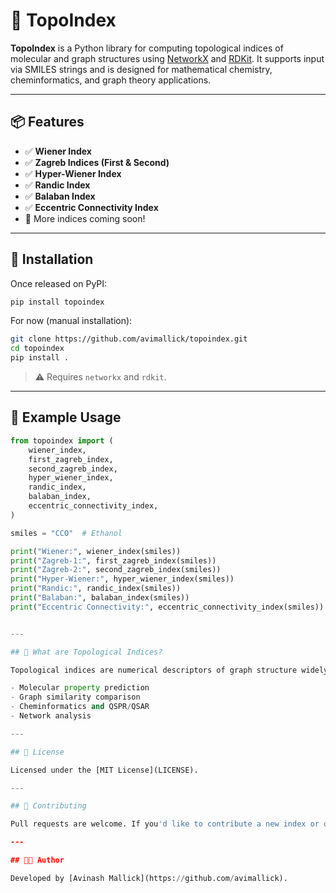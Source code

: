 # 🧠 TopoIndex

**TopoIndex** is a Python library for computing topological indices of molecular and graph structures using [NetworkX](https://networkx.org/) and [RDKit](https://www.rdkit.org/). It supports input via SMILES strings and is designed for mathematical chemistry, cheminformatics, and graph theory applications.

---

## 📦 Features

- ✅ **Wiener Index**
- ✅ **Zagreb Indices (First & Second)**
- ✅ **Hyper-Wiener Index**
- ✅ **Randic Index**
- ✅ **Balaban Index**
- ✅ **Eccentric Connectivity Index**
- 📘 More indices coming soon!

---

## 🚀 Installation

Once released on PyPI:

```bash
pip install topoindex
```

For now (manual installation):

```bash
git clone https://github.com/avimallick/topoindex.git
cd topoindex
pip install .
```

> ⚠️ Requires `networkx` and `rdkit`.


---

## 🧪 Example Usage

```python
from topoindex import (
    wiener_index,
    first_zagreb_index,
    second_zagreb_index,
    hyper_wiener_index,
    randic_index,
    balaban_index,
    eccentric_connectivity_index,
)

smiles = "CCO"  # Ethanol

print("Wiener:", wiener_index(smiles))
print("Zagreb-1:", first_zagreb_index(smiles))
print("Zagreb-2:", second_zagreb_index(smiles))
print("Hyper-Wiener:", hyper_wiener_index(smiles))
print("Randic:", randic_index(smiles))
print("Balaban:", balaban_index(smiles))
print("Eccentric Connectivity:", eccentric_connectivity_index(smiles))


---

## 🧠 What are Topological Indices?

Topological indices are numerical descriptors of graph structure widely used in:

- Molecular property prediction
- Graph similarity comparison
- Cheminformatics and QSPR/QSAR
- Network analysis

---

## 📝 License

Licensed under the [MIT License](LICENSE).

---

## 🤝 Contributing

Pull requests are welcome. If you'd like to contribute a new index or optimization, please open an issue first.

---

## 👨‍💻 Author

Developed by [Avinash Mallick](https://github.com/avimallick).
